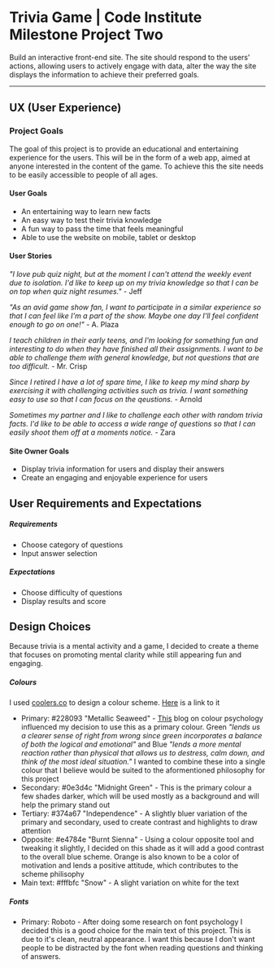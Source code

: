 # Trivia Game | Code Institute Milestone Project Two

Build an interactive front-end site. The site should respond to the users' actions, allowing users to actively engage with data, alter the way the site displays the information to achieve their preferred goals.

--------------------

## UX (User Experience)
### Project Goals
The goal of this project is to provide an educational and entertaining experience for the users. This will be in the form of a web app, aimed at anyone interested in the content of the game. To achieve this the site needs to be easily accessible to people of all ages.

#### User Goals
* An entertaining way to learn new facts
* An easy way to test their trivia knowledge
* A fun way to pass the time that feels meaningful
* Able to use the website on mobile, tablet or desktop

#### User Stories

<em>"I love pub quiz night, but at the moment I can't attend the weekly event due to isolation. I'd like to keep up on my trivia knowledge so that I can be on top when quiz night resumes."</em> - Jeff

<em>"As an avid game show fan, I want to participate in a similar experience so that I can feel like I'm a part of the show. Maybe one day I'll feel confident enough to go on one!"</em> - A. Plaza

<em>I teach children in their early teens, and I'm looking for something fun and interesting to do when they have finished all their assignments. I want to be able to challenge them with general knowledge, but not questions that are too difficult.</em> - Mr. Crisp

<em>Since I retired I have a lot of spare time, I like to keep my mind sharp by exercising it with challenging activities such as trivia. I want something easy to use so that I can focus on the qeustions.</em> - Arnold

<em>Sometimes my partner and I like to challenge each other with random trivia facts. I'd like to be able to access a wide range of questions so that I can easily shoot them off at a moments notice.</em> - Zara

#### Site Owner Goals
* Display trivia information for users and display their answers
* Create an engaging and enjoyable experience for users

## User Requirements and Expectations
##### Requirements
* Choose category of questions
* Input answer selection
##### Expectations
* Choose difficulty of questions
* Display results and score

## Design Choices

Because trivia is a mental activity and a game, I decided to create a theme that focuses on promoting mental clarity while still appearing fun and engaging.

##### Colours
I used [coolers.co](https://coolors.co/) to design a colour scheme. [Here](https://coolors.co/18161c-acbdba-fffbfc-228093-e4784e-374a67-0e3d4c) is a link to it
* Primary: #228093 "Metallic Seaweed" - [This](https://coschedule.com/blog/color-psychology-marketing/) blog on colour psychology influenced my decision to use this as a primary colour. Green <em>"lends us a clearer sense of right from wrong since green incorporates a balance of both the logical and emotional"</em> and Blue <em>"lends a more mental reaction rather than physical that allows us to destress, calm down, and think of the most ideal situation."</em> I wanted to combine these into a single colour that I believe would be suited to the aformentioned philosophy for this project
* Secondary: #0e3d4c "Midnight Green" - This is the primary colour a few shades darker, which will be used mostly as a background and will help the primary stand out
* Tertiary: #374a67 "Independence" - A slightly bluer variation of the primary and secondary, used to create contrast and highlights to draw attention
* Opposite: #e4784e "Burnt Sienna" - Using a colour opposite tool and tweaking it slightly, I decided on this shade as it will add a good contrast to the overall blue scheme. Orange is also known to be a color of motivation and lends a positive attitude, which contributes to the scheme philisophy
* Main text: #fffbfc "Snow" - A slight variation on white for the text

##### Fonts
* Primary: Roboto - After doing some research on font psychology I decided this is a good choice for the main text of this project. This is due to it's clean, neutral appearance. I want this because I don't want people to be distracted by the font when reading questions and thinking of answers.
